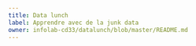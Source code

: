 ```yaml
---
title: Data lunch
label: Apprendre avec de la junk data
owner: infolab-cd33/datalunch/blob/master/README.md
---
```

